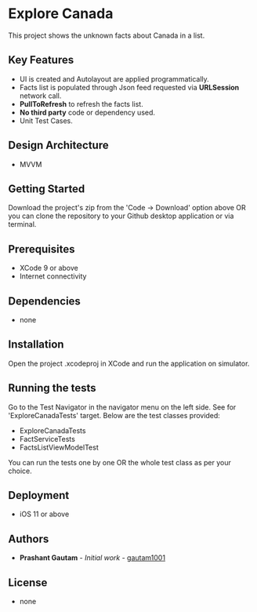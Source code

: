 # Explore Canada

This project shows the unknown facts about Canada in a list. 

## Key Features

- UI is created and Autolayout are applied programmatically.
- Facts list is populated through Json feed requested via **URLSession** network call.
- **PullToRefresh** to refresh the facts list.
- **No third party** code or dependency used.
- Unit Test Cases.

## Design Architecture 

- MVVM

 ## Getting Started

 Download the project's zip from the 'Code -> Download' option above OR you can clone the repository to your Github desktop application or via terminal. 

 ## Prerequisites

 - XCode 9 or above
 - Internet connectivity
 
 ## Dependencies
 - none

 ## Installation
Open the project .xcodeproj in XCode and run the application on simulator.

 ## Running the tests

 Go to the Test Navigator in the navigator menu on the left side. See for 'ExploreCanadaTests' target. Below are the test classes provided:
 - ExploreCanadaTests
 - FactServiceTests
 - FactsListViewModelTest
 
 You can run the tests one by one OR the whole test class as per your choice.

 ## Deployment

 - iOS 11 or above

 ## Authors

 * **Prashant Gautam** - *Initial work* - [gautam1001](https://github.com/gautam1001)

 ## License

 - none


